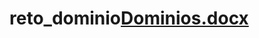 # reto_dominio[Dominios.docx](https://github.com/solodescargasmio/reto_dominio/files/8238908/Dominios.docx)
